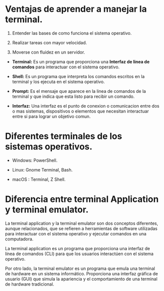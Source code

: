 # Ventajas de aprender a manejar la terminal.

1. Entender las bases de como funciona el sistema operativo.

2. Realizar tareas con mayor velocidad.

3. Moverse con fluidez en un servidor.

- **Terminal:**
Es un programa que proporciona una **Interfaz de linea de comandos** para interactuar con el sistema operativo.

- **Shell:**
Es un programa que interpreta los comandos escritos en la terminal y los ejecuta en el sistema operativo.

- **Prompt:**
Es el mensaje que aparece en la linea de comandos de la terminal y que indica que esta listo para recibir un comando.

- **Interfaz:**
Una interfaz es el punto de conexion o comunicacion entre dos o mas sistemas, dispositivos o elementos que necesitan interactuar entre si para lograr un objetivo comun.

# Diferentes terminales de los sistemas operativos.

- Windows: PowerShell.

- Linux: Gnome Terminal, Bash.

- macOS : Terminal, Z Shell.

# Diferencia entre terminal Application y terminal emulator.

La terminal application y la terminal emulator son dos conceptos diferentes, aunque relacionados, que se refieren a herramientas de software utilizadas para interactuar con el sistema operativo y ejecutar comandos en una computadora.

La terminal application es un programa que proporciona una interfaz de línea de comandos (CLI) para que los usuarios interactúen con el sistema operativo.

Por otro lado, la terminal emulator es un programa que emula una terminal de hardware en un sistema informático. Proporciona una interfaz gráfica de usuario (GUI) que simula la apariencia y el comportamiento de una terminal de hardware tradicional. 